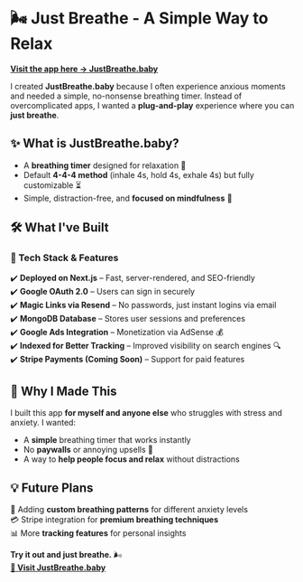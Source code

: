 # 🌬️ Just Breathe - A Simple Way to Relax  

**[Visit the app here → JustBreathe.baby](https://justbreathe.baby)**  

I created **JustBreathe.baby** because I often experience anxious moments and needed a simple, no-nonsense breathing timer. Instead of overcomplicated apps, I wanted a **plug-and-play** experience where you can **just breathe**.  

## ✨ What is JustBreathe.baby?  
- A **breathing timer** designed for relaxation 🧘  
- Default **4-4-4 method** (inhale 4s, hold 4s, exhale 4s) but fully customizable ⏳  
- Simple, distraction-free, and **focused on mindfulness** 🌱  

## 🛠️ What I've Built  
### **🚀 Tech Stack & Features**  
✔️ **Deployed on Next.js** – Fast, server-rendered, and SEO-friendly  
✔️ **Google OAuth 2.0** – Users can sign in securely  
✔️ **Magic Links via Resend** – No passwords, just instant logins via email  
✔️ **MongoDB Database** – Stores user sessions and preferences  
✔️ **Google Ads Integration** – Monetization via AdSense 💰  
✔️ **Indexed for Better Tracking** – Improved visibility on search engines 🔍  
✔️ **Stripe Payments (Coming Soon)** – Support for paid features  

## 🎯 Why I Made This  
I built this app **for myself and anyone else** who struggles with stress and anxiety. I wanted:  
- A **simple** breathing timer that works instantly  
- No **paywalls** or annoying upsells 🚫  
- A way to **help people focus and relax** without distractions  

## 💡 Future Plans  
🚀 Adding **custom breathing patterns** for different anxiety levels  
💳 Stripe integration for **premium breathing techniques**  
📊 More **tracking features** for personal insights  

**Try it out and just breathe.** 🌬️  
**[🔗 Visit JustBreathe.baby](https://justbreathe.baby)**  

